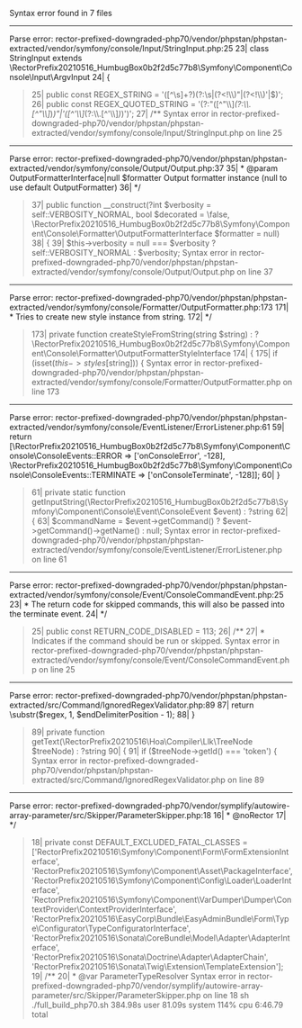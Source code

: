 Syntax error found in 7 files

------------------------------------------------------------
Parse error: rector-prefixed-downgraded-php70/vendor/phpstan/phpstan-extracted/vendor/symfony/console/Input/StringInput.php:25
    23| class StringInput extends \RectorPrefix20210516\_HumbugBox0b2f2d5c77b8\Symfony\Component\Console\Input\ArgvInput
    24| {
  > 25|     public const REGEX_STRING = '([^\\s]+?)(?:\\s|(?<!\\\\)"|(?<!\\\\)\'|$)';
    26|     public const REGEX_QUOTED_STRING = '(?:"([^"\\\\]*(?:\\\\.[^"\\\\]*)*)"|\'([^\'\\\\]*(?:\\\\.[^\'\\\\]*)*)\')';
    27|     /**
Syntax error in rector-prefixed-downgraded-php70/vendor/phpstan/phpstan-extracted/vendor/symfony/console/Input/StringInput.php on line 25
------------------------------------------------------------
Parse error: rector-prefixed-downgraded-php70/vendor/phpstan/phpstan-extracted/vendor/symfony/console/Output/Output.php:37
    35|      * @param OutputFormatterInterface|null $formatter Output formatter instance (null to use default OutputFormatter)
    36|      */
  > 37|     public function __construct(?int $verbosity = self::VERBOSITY_NORMAL, bool $decorated = \false, \RectorPrefix20210516\_HumbugBox0b2f2d5c77b8\Symfony\Component\Console\Formatter\OutputFormatterInterface $formatter = null)
    38|     {
    39|         $this->verbosity = null === $verbosity ? self::VERBOSITY_NORMAL : $verbosity;
Syntax error in rector-prefixed-downgraded-php70/vendor/phpstan/phpstan-extracted/vendor/symfony/console/Output/Output.php on line 37
------------------------------------------------------------
Parse error: rector-prefixed-downgraded-php70/vendor/phpstan/phpstan-extracted/vendor/symfony/console/Formatter/OutputFormatter.php:173
    171|      * Tries to create new style instance from string.
    172|      */
  > 173|     private function createStyleFromString(string $string) : ?\RectorPrefix20210516\_HumbugBox0b2f2d5c77b8\Symfony\Component\Console\Formatter\OutputFormatterStyleInterface
    174|     {
    175|         if (isset($this->styles[$string])) {
Syntax error in rector-prefixed-downgraded-php70/vendor/phpstan/phpstan-extracted/vendor/symfony/console/Formatter/OutputFormatter.php on line 173
------------------------------------------------------------
Parse error: rector-prefixed-downgraded-php70/vendor/phpstan/phpstan-extracted/vendor/symfony/console/EventListener/ErrorListener.php:61
    59|         return [\RectorPrefix20210516\_HumbugBox0b2f2d5c77b8\Symfony\Component\Console\ConsoleEvents::ERROR => ['onConsoleError', -128], \RectorPrefix20210516\_HumbugBox0b2f2d5c77b8\Symfony\Component\Console\ConsoleEvents::TERMINATE => ['onConsoleTerminate', -128]];
    60|     }
  > 61|     private static function getInputString(\RectorPrefix20210516\_HumbugBox0b2f2d5c77b8\Symfony\Component\Console\Event\ConsoleEvent $event) : ?string
    62|     {
    63|         $commandName = $event->getCommand() ? $event->getCommand()->getName() : null;
Syntax error in rector-prefixed-downgraded-php70/vendor/phpstan/phpstan-extracted/vendor/symfony/console/EventListener/ErrorListener.php on line 61
------------------------------------------------------------
Parse error: rector-prefixed-downgraded-php70/vendor/phpstan/phpstan-extracted/vendor/symfony/console/Event/ConsoleCommandEvent.php:25
    23|      * The return code for skipped commands, this will also be passed into the terminate event.
    24|      */
  > 25|     public const RETURN_CODE_DISABLED = 113;
    26|     /**
    27|      * Indicates if the command should be run or skipped.
Syntax error in rector-prefixed-downgraded-php70/vendor/phpstan/phpstan-extracted/vendor/symfony/console/Event/ConsoleCommandEvent.php on line 25
------------------------------------------------------------
Parse error: rector-prefixed-downgraded-php70/vendor/phpstan/phpstan-extracted/src/Command/IgnoredRegexValidator.php:89
    87|         return \substr($regex, 1, $endDelimiterPosition - 1);
    88|     }
  > 89|     private function getText(\RectorPrefix20210516\Hoa\Compiler\Llk\TreeNode $treeNode) : ?string
    90|     {
    91|         if ($treeNode->getId() === 'token') {
Syntax error in rector-prefixed-downgraded-php70/vendor/phpstan/phpstan-extracted/src/Command/IgnoredRegexValidator.php on line 89
------------------------------------------------------------
Parse error: rector-prefixed-downgraded-php70/vendor/symplify/autowire-array-parameter/src/Skipper/ParameterSkipper.php:18
    16|      * @noRector
    17|      */
  > 18|     private const DEFAULT_EXCLUDED_FATAL_CLASSES = ['RectorPrefix20210516\\Symfony\\Component\\Form\\FormExtensionInterface', 'RectorPrefix20210516\\Symfony\\Component\\Asset\\PackageInterface', 'RectorPrefix20210516\\Symfony\\Component\\Config\\Loader\\LoaderInterface', 'RectorPrefix20210516\\Symfony\\Component\\VarDumper\\Dumper\\ContextProvider\\ContextProviderInterface', 'RectorPrefix20210516\\EasyCorp\\Bundle\\EasyAdminBundle\\Form\\Type\\Configurator\\TypeConfiguratorInterface', 'RectorPrefix20210516\\Sonata\\CoreBundle\\Model\\Adapter\\AdapterInterface', 'RectorPrefix20210516\\Sonata\\Doctrine\\Adapter\\AdapterChain', 'RectorPrefix20210516\\Sonata\\Twig\\Extension\\TemplateExtension'];
    19|     /**
    20|      * @var ParameterTypeResolver
Syntax error in rector-prefixed-downgraded-php70/vendor/symplify/autowire-array-parameter/src/Skipper/ParameterSkipper.php on line 18
sh ./full_build_php70.sh  384.98s user 81.09s system 114% cpu 6:46.79 total